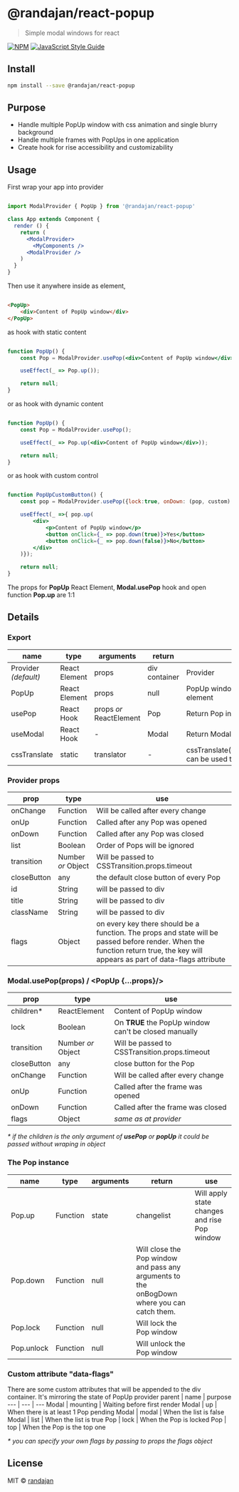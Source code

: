 # @randajan/react-popup

> Simple modal windows for react

[![NPM](https://img.shields.io/npm/v/@randajan/react-popup.svg)](https://www.npmjs.com/package/@randajan/react-popup) [![JavaScript Style Guide](https://img.shields.io/badge/code_style-standard-brightgreen.svg)](https://standardjs.com)



## Install

```bash
npm install --save @randajan/react-popup
```

## Purpose

* Handle multiple PopUp window with css animation and single blurry background
* Handle multiple frames with PopUps in one application
* Create hook for rise accessibility and customizability


## Usage

First wrap your app into provider

```jsx

import ModalProvider { PopUp } from '@randajan/react-popup'

class App extends Component {
  render () {
    return (
      <ModalProvider>
        <MyComponents />
      <ModalProvider />
    )
  }
}
```

Then use it anywhere inside as element,

```html

<PopUp>
    <div>Content of PopUp window</div>
</PopUp>

```

as hook with static content

```jsx

function PopUp() {
    const Pop = ModalProvider.usePop(<div>Content of PopUp window</div>);

    useEffect(_ => Pop.up());

    return null;
}

```

or as hook with dynamic content

```jsx

function PopUp() {
    const Pop = ModalProvider.usePop();

    useEffect(_ => Pop.up(<div>Content of PopUp window</div>));

    return null;
}

```

or as hook with custom control

```jsx

function PopUpCustomButton() {
    const pop = ModalProvider.usePop({lock:true, onDown: (pop, custom) => alert(custom)});

    useEffect(_ =>{ pop.up(
        <div>
            <p>Content of PopUp window</p>
            <button onClick={_ => pop.down(true)}>Yes</button>
            <button onClick={_ => pop.down(false)}>No</button>
        </div>
    )});

    return null;
}

```



The props for __PopUp__ React Element, __Modal.usePop__ hook and open function __Pop.up__ are 1:1

## Details


### Export
name | type | arguments | return | use
--- | --- | --- | --- | ---
Provider _(default)_ | React Element | props | div container | Provider
PopUp | React Element | props | null | PopUp window occurs immidiately after render this element 
usePop | React Hook | props _or_ ReactElement | Pop | Return Pop instance !not React Component!
useModal | React Hook | - | Modal | Return Modal instance !not React Component!
cssTranslate | static | translator | - | cssTranslate(defaultClassName=>customClassName) can be used to change all default classNames


### Provider props
prop | type | use
--- | --- | ---
onChange | Function | Will be called after every change
onUp | Function | Called after any Pop was opened
onDown | Function | Called after any Pop was closed
list | Boolean | Order of Pops will be ignored
transition | Number _or_ Object | Will be passed to CSSTransition.props.timeout
closeButton | any | the default close button of every Pop
id | String | will be passed to div
title | String | will be passed to div
className | String | will be passed to div
flags | Object | on every key there should be a function. The props and state will be passed before render. When the function return true, the key will appears as part of data-flags attribute 


### Modal.usePop(props) / <PopUp {...props}/>

prop | type | use
--- | --- | ---
children* | ReactElement | Content of PopUp window
lock | Boolean | On __TRUE__ the PopUp window can't be closed manually
transition | Number _or_ Object | Will be passed to CSSTransition.props.timeout
closeButton | any | close button for the Pop
onChange | Function | Will be called after every change
onUp | Function | Called after the frame was opened
onDown | Function | Called after the frame was closed
flags | Object | _same as at provider_

_* if the children is the only argument of __usePop__ or __popUp__ it could be passed without wraping in object_

### The Pop instance
name | type | arguments | return | use
--- | --- | --- | --- | ---
Pop.up | Function | state | changelist | Will apply state changes and rise Pop window
Pop.down | Function | null | Will close the Pop window and pass any arguments to the onBogDown where you can catch them.
Pop.lock | Function | null | Will lock the Pop window
Pop.unlock | Function | null | Will unlock the Pop window

### Custom attribute "data-flags"
There are some custom attributes that will be appended to the div container. It's mirroring the state of PopUp provider
parent | name | purpose
--- | --- | ---
Modal | mounting | Waiting before first render
Modal | up | When there is at least 1 Pop pending
Modal | modal | When the list is false
Modal | list | When the list is true
Pop | lock | When the Pop is locked
Pop | top | When the Pop is the top one

_* you can specify your own flags by passing to props the flags object_



## License

MIT © [randajan](https://github.com/randajan)
